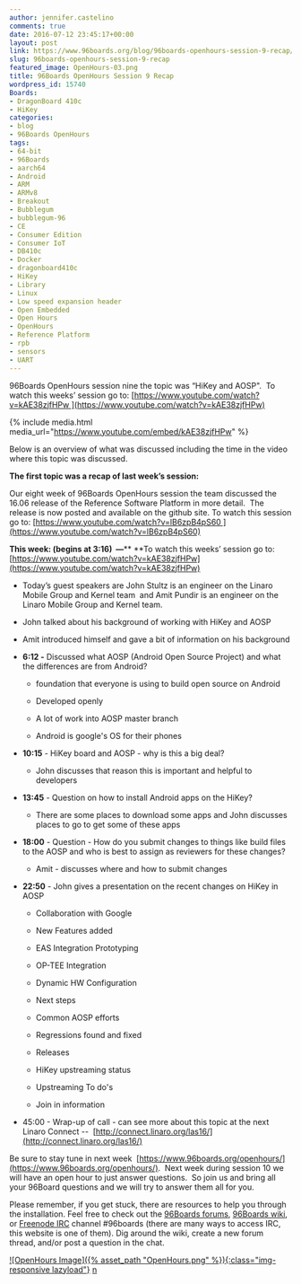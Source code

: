 ```yaml
---
author: jennifer.castelino
comments: true
date: 2016-07-12 23:45:17+00:00
layout: post
link: https://www.96boards.org/blog/96boards-openhours-session-9-recap/
slug: 96boards-openhours-session-9-recap
featured_image: OpenHours-03.png
title: 96Boards OpenHours Session 9 Recap
wordpress_id: 15740
Boards:
- DragonBoard 410c
- HiKey
categories:
- blog
- 96Boards OpenHours
tags:
- 64-bit
- 96Boards
- aarch64
- Android
- ARM
- ARMv8
- Breakout
- Bubblegum
- bubblegum-96
- CE
- Consumer Edition
- Consumer IoT
- DB410c
- Docker
- dragonboard410c
- HiKey
- Library
- Linux
- Low speed expansion header
- Open Embedded
- Open Hours
- OpenHours
- Reference Platform
- rpb
- sensors
- UART
---
```


96Boards OpenHours session nine the topic was “HiKey and AOSP".  To watch this weeks’ session go to: [https://www.youtube.com/watch?v=kAE38zjfHPw ](https://www.youtube.com/watch?v=kAE38zjfHPw)

{% include media.html media_url="https://www.youtube.com/embed/kAE38zjfHPw" %}

Below is an overview of what was discussed including the time in the video where this topic was discussed.

**The first topic was a recap of last week’s session:**

Our eight week of 96Boards OpenHours session the team discussed the 16.06 release of the Reference Software Platform in more detail.  The release is now posted and available on the github site. To watch this session go to: [https://www.youtube.com/watch?v=lB6zpB4pS60 ](https://www.youtube.com/watch?v=lB6zpB4pS60)

**This week: (begins at 3:16)  —**** **To watch this weeks’ session go to:  [https://www.youtube.com/watch?v=kAE38zjfHPw](https://www.youtube.com/watch?v=kAE38zjfHPw)




  * Today’s guest speakers are John Stultz is an engineer on the Linaro Mobile Group and Kernel team  and Amit Pundir is an engineer on the Linaro Mobile Group and Kernel team.


  * John talked about his background of working with HiKey and AOSP


  * Amit introduced himself and gave a bit of information on his background


  * **6:12 -** Discussed what AOSP (Android Open Source Project) and what the differences are from Android?


    * foundation that everyone is using to build open source on Android


    * Developed openly


    * A lot of work into AOSP master branch


    * Android is google's OS for their phones





  * **10:15** - HiKey board and AOSP - why is this a big deal?


    * John discusses that reason this is important and helpful to developers





  * **13:45** - Question on how to install Android apps on the HiKey?


    * There are some places to download some apps and John discusses places to go to get some of these apps





  * **18:00** - Question - How do you submit changes to things like build files to the AOSP and who is best to assign as reviewers for these changes?


    * Amit - discusses where and how to submit changes





  * **22:50** - John gives a presentation on the recent changes on HiKey in AOSP


    * Collaboration with Google


    * New Features added


    * EAS Integration Prototyping


    * OP-TEE Integration


    * Dynamic HW Configuration


    * Next steps


    * Common AOSP efforts


    * Regressions found and fixed


    * Releases


    * HiKey upstreaming status


    * Upstreaming To do's


    * Join in information





  * 45:00 - Wrap-up of call - can see more about this topic at the next Linaro Connect --  [http://connect.linaro.org/las16/](http://connect.linaro.org/las16/)


Be sure to stay tune in next week  [https://www.96boards.org/openhours/](https://www.96boards.org/openhours/).  Next week during session 10 we will have an open hour to just answer questions.  So join us and bring all your 96Board questions and we will try to answer them all for you.

Please remember, if you get stuck, there are resources to help you through the installation. Feel free to check out the [96Boards forums](https://discuss.96boards.org/), [96Boards wiki](https://github.com/96boards/documentation/wiki), or [Freenode IRC](http://webchat.freenode.net/?channels=%2396boards) channel #96boards (there are many ways to access IRC, this website is one of them). Dig around the wiki, create a new forum thread, and/or post a question in the chat.

[![OpenHours Image]({% asset_path "OpenHours.png" %}){:class="img-responsive lazyload"}](https://www.96boards.org/openhours/)
[n](https://www.96boards.org/blog/installing-docker-aarch64-96boards-ce/)
